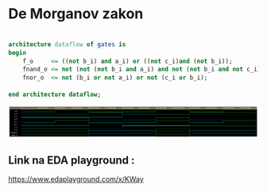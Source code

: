 # De Morganov zakon

```vhdl

architecture dataflow of gates is
begin
    f_o     <= ((not b_i) and a_i) or ((not c_i)and (not b_i));
    fnand_o <= not (not (not b_i and a_i) and not (not b_i and not c_i));
    fnor_o  <= not (b_i or not a_i) or not (c_i or b_i);

end architecture dataflow;

```

![De Morganov zakon](obrazky/screen1.png)

## Link na EDA playground :
https://www.edaplayground.com/x/KWay

